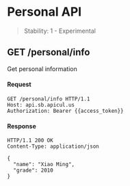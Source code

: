 Personal API
==========

> Stability: 1 - Experimental

## GET /personal/info

Get personal information

#### Request

```
GET /personal/info HTTP/1.1
Host: api.sb.apicul.us
Authorization: Bearer {{access_token}}
```

#### Response

```
HTTP/1.1 200 OK
Content-Type: application/json

{
  "name": "Xiao Ming",
  "grade": 2010
}
```
